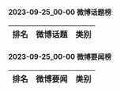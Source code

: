 #### 2023-09-25_00-00  微博话题榜

| 排名 | 微博话题 | 类别 |
| --- | --- | --- |
#### 2023-09-25_00-00  微博要闻榜

| 排名 | 微博要闻 | 类别 |
| --- | --- | --- |
